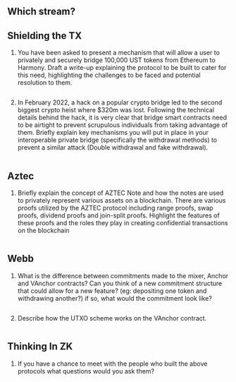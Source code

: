 ## Which stream?

## Shielding the TX

1. You have been asked to present a mechanism that will allow a user to privately and securely bridge 100,000 UST tokens from Ethereum to Harmony. Draft a write-up explaining the protocol to be built to cater for this need, highlighting the challenges to be faced and potential resolution to them.

```
```

2. In February 2022, a hack on a popular crypto bridge led to the second biggest crypto heist where $320m was lost. Following the technical details behind the hack, it is very clear that bridge smart contracts need to be airtight to prevent scrupulous individuals from taking advantage of them. Briefly explain key mechanisms you will put in place in your interoperable private bridge (specifically the withdrawal methods) to prevent a similar attack (Double withdrawal and fake withdrawal).


```
```

## Aztec

1. Briefly explain the concept of AZTEC Note and how the notes are used to privately represent various assets on a blockchain. There are various proofs utilized by the AZTEC protocol including range proofs, swap proofs, dividend proofs and join-split proofs. Highlight the features of these proofs and the roles they play in creating confidential transactions on the blockchain

```
```

## Webb

1. What is the difference between commitments made to the mixer, Anchor and VAnchor contracts? Can you think of a new commitment structure that could allow for a new feature? (eg: depositing one token and withdrawing another?) if so, what would the commitment look like?

```
```

2. Describe how the UTXO scheme works on the VAnchor contract.

```
```

## Thinking In ZK

1. If you have a chance to meet with the people who built the above protocols what questions would you ask them?

```
```
